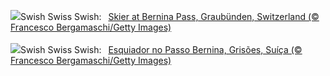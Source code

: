 ![](https://www.bing.com/th?id=OHR.BerninaPass_EN-GB1258077580_UHD.jpg&w=1000)Swish Swiss Swish:&nbsp;&ensp;[Skier at Bernina Pass, Graubünden, Switzerland (© Francesco Bergamaschi/Getty Images)](https://www.bing.com/th?id=OHR.BerninaPass_EN-GB1258077580_UHD.jpg)
<br><br/>
![](https://www.bing.com/th?id=OHR.BerninaPass_PT-BR1871424589_UHD.jpg&w=1000)Swish Swiss Swish:&nbsp;&ensp;[Esquiador no Passo Bernina, Grisões, Suíça (© Francesco Bergamaschi/Getty Images)](https://www.bing.com/th?id=OHR.BerninaPass_PT-BR1871424589_UHD.jpg)
<br><br/>
